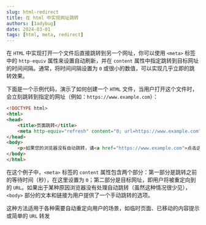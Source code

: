 ```yaml
---
slug: html-redirect
title: 在 html 中实现网址跳转
authors: [1adybug]
date: 2024-03-01
tags: [html, meta, redirect]
---
```


在 `HTML` 中实现打开一个文件后直接跳转到另一个网址，你可以使用 `<meta>` 标签中的 `http-equiv` 属性来设置自动刷新，并在 `content` 属性中指定跳转到目标网址的时间间隔。通常，将时间间隔设置为 `0` 或很小的数值，可以实现几乎立即的跳转效果。

下面是一个示例代码，演示了如何创建一个 `HTML` 文件，当用户打开这个文件时，会立刻跳转到指定的网址（例如：`https://www.example.com`）：

```html
<!DOCTYPE html>
<html>
<head>
    <title>页面跳转</title>
    <meta http-equiv="refresh" content="0; url=https://www.example.com">
</head>
<body>
    <p>如果您的浏览器没有自动跳转，请<a href="https://www.example.com">点击这里</a>。</p>
</body>
</html>
```

在这个例子中，`<meta>` 标签的 `content` 属性包含两个部分：第一部分是跳转之前的等待时间（秒），在这里设置为 `0`；第二部分是目标网址，即用户将被重定向到的 `URL`。如果出于某种原因浏览器没有处理自动跳转（虽然这种情况很少见），`<body>` 部分的文本和链接为用户提供了一个手动跳转的选项。

这种方法适用于各种需要自动重定向用户的场景，如临时页面、已移动的内容提示或简单的 `URL` 转发
